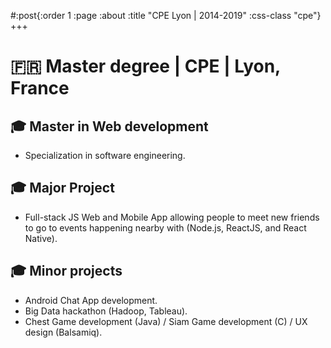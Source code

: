 #:post{:order 1
       :page :about
       :title "CPE Lyon | 2014-2019"
       :css-class "cpe"}
+++
# 🇫🇷 Master degree | CPE | Lyon, France

## 🎓 Master in Web development
- Specialization in software engineering.

## 🎓 Major Project
- Full-stack JS Web and Mobile App allowing people to meet new friends to go to events happening nearby with (Node.js, ReactJS, and React Native).

## 🎓 Minor projects
- Android Chat App development.
- Big Data hackathon (Hadoop, Tableau).
- Chest Game development (Java) / Siam Game development (C) / UX design (Balsamiq).